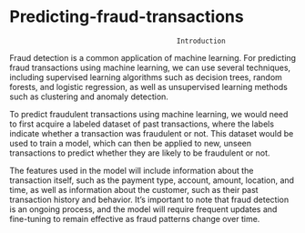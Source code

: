 # Predicting-fraud-transactions

                                             Introduction
Fraud detection is a common application of machine learning. For predicting fraud transactions using machine learning, we can use several techniques, including supervised learning algorithms such as decision trees, random forests, and logistic regression, as well as unsupervised learning methods such as clustering and anomaly detection.

To predict fraudulent transactions using machine learning, we would need to first acquire a labeled dataset of past transactions, where the labels indicate whether a transaction was fraudulent or not. This dataset would be used to train a model, which can then be applied to new, unseen transactions to predict whether they are likely to be fraudulent or not.

The features used in the model will include information about the transaction itself, such as the payment type, account, amount, location, and time, as well as information about the customer, such as their past transaction history and behavior. It’s important to note that fraud detection is an ongoing process, and the model will require frequent updates and fine-tuning to remain effective as fraud patterns change over time.
